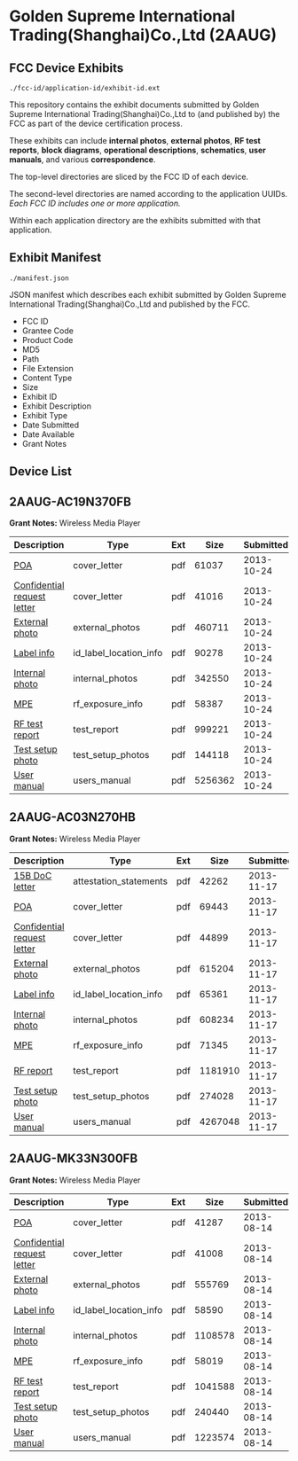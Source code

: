 # Golden Supreme International Trading(Shanghai)Co.,Ltd (2AAUG)
## FCC Device Exhibits

```
./fcc-id/application-id/exhibit-id.ext
```

This repository contains the exhibit documents submitted by Golden Supreme International Trading(Shanghai)Co.,Ltd to (and published by) the FCC as part of the device certification process.

These exhibits can include **internal photos**, **external photos**, **RF test reports**, **block diagrams**, **operational descriptions**, **schematics**, **user manuals**, and various **correspondence**.

The top-level directories are sliced by the FCC ID of each device.

The second-level directories are named according to the application UUIDs. *Each FCC ID includes one or more application.*

Within each application directory are the exhibits submitted with that application. 

## Exhibit Manifest

```
./manifest.json
```

JSON manifest which describes each exhibit submitted by Golden Supreme International Trading(Shanghai)Co.,Ltd and published by the FCC.

- FCC ID
- Grantee Code
- Product Code
- MD5
- Path
- File Extension
- Content Type
- Size
- Exhibit ID
- Exhibit Description
- Exhibit Type
- Date Submitted
- Date Available
- Grant Notes

## Device List
## 2AAUG-AC19N370FB
**Grant Notes:** Wireless Media Player

| Description | Type | Ext | Size | Submitted | Available |
| ----------- | ---- | --- | ---- | --------- | --------- |
| [POA](2AAUG-AC19N370FB/688d9a392b4ab429521c5e8fab9c7274/2100340.pdf) | cover_letter | pdf | 61037 | 2013-10-24 | 2013-10-24 |
| [Confidential request letter](2AAUG-AC19N370FB/688d9a392b4ab429521c5e8fab9c7274/2100341.pdf) | cover_letter | pdf | 41016 | 2013-10-24 | 2013-10-24 |
| [External photo](2AAUG-AC19N370FB/688d9a392b4ab429521c5e8fab9c7274/2100348.pdf) | external_photos | pdf | 460711 | 2013-10-24 | 2013-10-24 |
| [Label info](2AAUG-AC19N370FB/688d9a392b4ab429521c5e8fab9c7274/2100355.pdf) | id_label_location_info | pdf | 90278 | 2013-10-24 | 2013-10-24 |
| [Internal photo](2AAUG-AC19N370FB/688d9a392b4ab429521c5e8fab9c7274/2100354.pdf) | internal_photos | pdf | 342550 | 2013-10-24 | 2013-10-24 |
| [MPE](2AAUG-AC19N370FB/688d9a392b4ab429521c5e8fab9c7274/2100346.pdf) | rf_exposure_info | pdf | 58387 | 2013-10-24 | 2013-10-24 |
| [RF test report](2AAUG-AC19N370FB/688d9a392b4ab429521c5e8fab9c7274/2100345.pdf) | test_report | pdf | 999221 | 2013-10-24 | 2013-10-24 |
| [Test setup photo](2AAUG-AC19N370FB/688d9a392b4ab429521c5e8fab9c7274/2100347.pdf) | test_setup_photos | pdf | 144118 | 2013-10-24 | 2013-10-24 |
| [User manual](2AAUG-AC19N370FB/688d9a392b4ab429521c5e8fab9c7274/2100356.pdf) | users_manual | pdf | 5256362 | 2013-10-24 | 2013-10-24 |
## 2AAUG-AC03N270HB
**Grant Notes:** Wireless Media Player

| Description | Type | Ext | Size | Submitted | Available |
| ----------- | ---- | --- | ---- | --------- | --------- |
| [15B DoC letter](2AAUG-AC03N270HB/c8bef2c3f053e3915b1eb4b79d574672/2120892.pdf) | attestation_statements | pdf | 42262 | 2013-11-17 | 2013-11-17 |
| [POA](2AAUG-AC03N270HB/c8bef2c3f053e3915b1eb4b79d574672/2120893.pdf) | cover_letter | pdf | 69443 | 2013-11-17 | 2013-11-17 |
| [Confidential request letter](2AAUG-AC03N270HB/c8bef2c3f053e3915b1eb4b79d574672/2120894.pdf) | cover_letter | pdf | 44899 | 2013-11-17 | 2013-11-17 |
| [External photo](2AAUG-AC03N270HB/c8bef2c3f053e3915b1eb4b79d574672/2120901.pdf) | external_photos | pdf | 615204 | 2013-11-17 | 2013-11-17 |
| [Label info](2AAUG-AC03N270HB/c8bef2c3f053e3915b1eb4b79d574672/2120903.pdf) | id_label_location_info | pdf | 65361 | 2013-11-17 | 2013-11-17 |
| [Internal photo](2AAUG-AC03N270HB/c8bef2c3f053e3915b1eb4b79d574672/2120902.pdf) | internal_photos | pdf | 608234 | 2013-11-17 | 2013-11-17 |
| [MPE](2AAUG-AC03N270HB/c8bef2c3f053e3915b1eb4b79d574672/2120899.pdf) | rf_exposure_info | pdf | 71345 | 2013-11-17 | 2013-11-17 |
| [RF report](2AAUG-AC03N270HB/c8bef2c3f053e3915b1eb4b79d574672/2120898.pdf) | test_report | pdf | 1181910 | 2013-11-17 | 2013-11-17 |
| [Test setup photo](2AAUG-AC03N270HB/c8bef2c3f053e3915b1eb4b79d574672/2120900.pdf) | test_setup_photos | pdf | 274028 | 2013-11-17 | 2013-11-17 |
| [User manual](2AAUG-AC03N270HB/c8bef2c3f053e3915b1eb4b79d574672/2120904.pdf) | users_manual | pdf | 4267048 | 2013-11-17 | 2013-11-17 |
## 2AAUG-MK33N300FB
**Grant Notes:** Wireless Media Player

| Description | Type | Ext | Size | Submitted | Available |
| ----------- | ---- | --- | ---- | --------- | --------- |
| [POA](2AAUG-MK33N300FB/7de03891d408e09233cb345c3c5c73e2/2043198.pdf) | cover_letter | pdf | 41287 | 2013-08-14 | 2013-08-15 |
| [Confidential request letter](2AAUG-MK33N300FB/7de03891d408e09233cb345c3c5c73e2/2043199.pdf) | cover_letter | pdf | 41008 | 2013-08-14 | 2013-08-15 |
| [External photo](2AAUG-MK33N300FB/7de03891d408e09233cb345c3c5c73e2/2043206.pdf) | external_photos | pdf | 555769 | 2013-08-14 | 2013-08-15 |
| [Label info](2AAUG-MK33N300FB/7de03891d408e09233cb345c3c5c73e2/2043208.pdf) | id_label_location_info | pdf | 58590 | 2013-08-14 | 2013-08-15 |
| [Internal photo](2AAUG-MK33N300FB/7de03891d408e09233cb345c3c5c73e2/2043207.pdf) | internal_photos | pdf | 1108578 | 2013-08-14 | 2013-08-15 |
| [MPE](2AAUG-MK33N300FB/7de03891d408e09233cb345c3c5c73e2/2043204.pdf) | rf_exposure_info | pdf | 58019 | 2013-08-14 | 2013-08-15 |
| [RF test report](2AAUG-MK33N300FB/7de03891d408e09233cb345c3c5c73e2/2043203.pdf) | test_report | pdf | 1041588 | 2013-08-14 | 2013-08-15 |
| [Test setup photo](2AAUG-MK33N300FB/7de03891d408e09233cb345c3c5c73e2/2043205.pdf) | test_setup_photos | pdf | 240440 | 2013-08-14 | 2013-08-15 |
| [User manual](2AAUG-MK33N300FB/7de03891d408e09233cb345c3c5c73e2/2043209.pdf) | users_manual | pdf | 1223574 | 2013-08-14 | 2013-08-15 |
